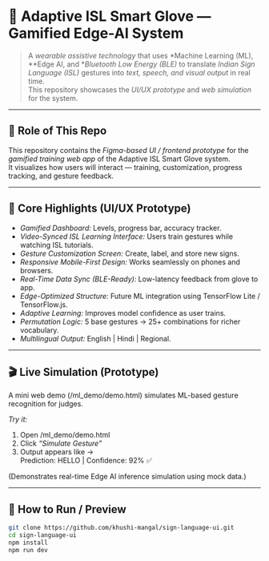 # 🧠 Adaptive ISL Smart Glove — Gamified Edge-AI System  

> A *wearable assistive technology* that uses *Machine Learning (ML), **Edge AI, and **Bluetooth Low Energy (BLE)* to translate *Indian Sign Language (ISL)* gestures into *text, speech, and visual output* in real time.  
> This repository showcases the *UI/UX prototype* and *web simulation* for the system.

---

## 🎯 Role of This Repo  
This repository contains the *Figma-based UI / frontend prototype* for the *gamified training web app* of the Adaptive ISL Smart Glove system.  
It visualizes how users will interact — training, customization, progress tracking, and gesture feedback.

---

## 🚀 Core Highlights (UI/UX Prototype)
- *Gamified Dashboard:* Levels, progress bar, accuracy tracker.  
- *Video-Synced ISL Learning Interface:* Users train gestures while watching ISL tutorials.  
- *Gesture Customization Screen:* Create, label, and store new signs.  
- *Responsive Mobile-First Design:* Works seamlessly on phones and browsers.  
- *Real-Time Data Sync (BLE-Ready):* Low-latency feedback from glove to app.  
- *Edge-Optimized Structure:* Future ML integration using TensorFlow Lite / TensorFlow.js.  
- *Adaptive Learning:* Improves model confidence as user trains.  
- *Permutation Logic:* 5 base gestures → 25+ combinations for richer vocabulary.  
- *Multilingual Output:* English | Hindi | Regional.  

---

## 🎬 Live Simulation (Prototype)
A mini web demo (/ml_demo/demo.html) simulates ML-based gesture recognition for judges.

*Try it:*
1. Open /ml_demo/demo.html
2. Click *“Simulate Gesture”*
3. Output appears like →  
   Prediction: HELLO | Confidence: 92% ✅

(Demonstrates real-time Edge AI inference simulation using mock data.)

---

## 🧠 How to Run / Preview
```bash
git clone https://github.com/khushi-mangal/sign-language-ui.git
cd sign-language-ui
npm install
npm run dev



  